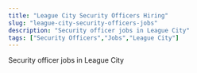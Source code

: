 ```yaml
---
title: "League City Security Officers Hiring"
slug: "league-city-security-officers-jobs"
description: "Security officer jobs in League City"
tags: ["Security Officers","Jobs","League City"]
---
```


Security officer jobs in League City
